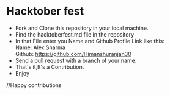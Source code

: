 # Hacktober fest
- Fork and Clone this repository in your local machine.
- Find the hacktoberfest.md file in the repository
- In that File enter you Name and Github Profile Link like this:</br>                                                                                                           Name: Alex Sharma<br/>
            Github: https://github.com/Himanshuranjan30<br/>
 - Send a pull request with a branch of your name.
 - That's it,It's a Contribution.
 - Enjoy

//Happy contributions
